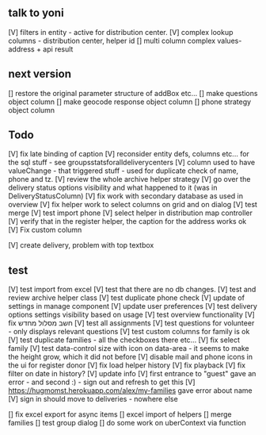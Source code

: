 ## talk to yoni
[V] filters in entity - active for distribution center.
[V] complex lookup columns - distribution center, helper id
[] multi column complex values- address + api result


## next version
[] restore the original parameter structure of addBox etc...
[] make questions object column
[] make geocode response object column
[] phone strategy object column

## Todo
[V] fix late binding of caption
[V] reconsider entity defs, columns etc... for the sql stuff - see groupsstatsforalldeliverycenters
[V] column used to have valueChange - that triggered stuff - used for duplicate check of name, phone and tz.
[V] review the whole archive helper strategy
[V] go over the delivery status options visibility and what happened to it (was in DeliveryStatusColumn)
[V] fix work with secondary database as used in overview
[V] fix helper work to select columns on grid and on dialog
[V] test merge
[V] test import phone
[V] select helper in distribution map controller
[V] verify that in the register helper, the caption for the address works ok
[V] Fix custom column

[V] create delivery, problem with top textbox

## test
[V] test import from excel
[V] test that there are no db changes.
[V] test and review archive helper class
[V] test duplicate phone check
[V] update of settings in manage component
[V] update user preferences
[V] test delivery options settings visibility based on usage
[V] test overview functionality
[V] fix חשב מסלול מחדש
[V] test all assignments 
[V] test questions for volunteer - only displays relevant questions
[V] test custom columns for family is ok
[V] test duplicate families - all the checkboxes there etc...
[V] fix select family
[V] test data-control size with icon on data-area - it seems to make the height grow, which it did not before
[V] disable mail and phone icons in the ui for register donor
[V] fix load helper history
[V] fix playback
[V] fix filter on date in history?
[V] update info
[V] first entrance to "guest" gave an error - and second :) - sign out and refresh to get this
[V] https://hugmomst.herokuapp.com/alex/my-families gave error about name
[V] sign in should move to deliveries - nowhere else

[] fix excel export for async items
[] excel import of helpers
[] merge families
[] test group dialog
[] do some work on uberContext via function